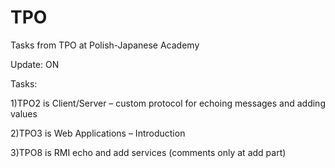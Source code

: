 # TPO
Tasks from TPO at Polish-Japanese Academy

Update: ON

Tasks:

1)TPO2 is Client/Server – custom protocol for echoing messages and adding values

2)TPO3 is Web Applications – Introduction 

3)TPO8 is RMI echo and add services (comments only at add part)